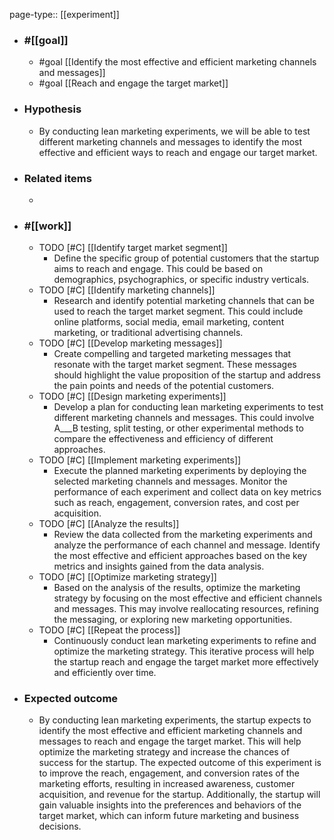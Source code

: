 page-type:: [[experiment]]



  - ### #[[goal]]
    - #goal [[Identify the most effective and efficient marketing channels and messages]]
    - #goal [[Reach and engage the target market]]
  - ### Hypothesis
    - By conducting lean marketing experiments, we will be able to test different marketing channels and messages to identify the most effective and efficient ways to reach and engage our target market.
  - ### Related items
    - 
  - ### #[[work]]
    - TODO [#C] [[Identify target market segment]]
      - Define the specific group of potential customers that the startup aims to reach and engage. This could be based on demographics, psychographics, or specific industry verticals.
    - TODO [#C] [[Identify marketing channels]]
      - Research and identify potential marketing channels that can be used to reach the target market segment. This could include online platforms, social media, email marketing, content marketing, or traditional advertising channels.
    - TODO [#C] [[Develop marketing messages]]
      - Create compelling and targeted marketing messages that resonate with the target market segment. These messages should highlight the value proposition of the startup and address the pain points and needs of the potential customers.
    - TODO [#C] [[Design marketing experiments]]
      - Develop a plan for conducting lean marketing experiments to test different marketing channels and messages. This could involve A___B testing, split testing, or other experimental methods to compare the effectiveness and efficiency of different approaches.
    - TODO [#C] [[Implement marketing experiments]]
      - Execute the planned marketing experiments by deploying the selected marketing channels and messages. Monitor the performance of each experiment and collect data on key metrics such as reach, engagement, conversion rates, and cost per acquisition.
    - TODO [#C] [[Analyze the results]]
      - Review the data collected from the marketing experiments and analyze the performance of each channel and message. Identify the most effective and efficient approaches based on the key metrics and insights gained from the data analysis.
    - TODO [#C] [[Optimize marketing strategy]]
      - Based on the analysis of the results, optimize the marketing strategy by focusing on the most effective and efficient channels and messages. This may involve reallocating resources, refining the messaging, or exploring new marketing opportunities.
    - TODO [#C] [[Repeat the process]]
      - Continuously conduct lean marketing experiments to refine and optimize the marketing strategy. This iterative process will help the startup reach and engage the target market more effectively and efficiently over time.
  - ### Expected outcome
    - By conducting lean marketing experiments, the startup expects to identify the most effective and efficient marketing channels and messages to reach and engage the target market. This will help optimize the marketing strategy and increase the chances of success for the startup. The expected outcome of this experiment is to improve the reach, engagement, and conversion rates of the marketing efforts, resulting in increased awareness, customer acquisition, and revenue for the startup. Additionally, the startup will gain valuable insights into the preferences and behaviors of the target market, which can inform future marketing and business decisions.











